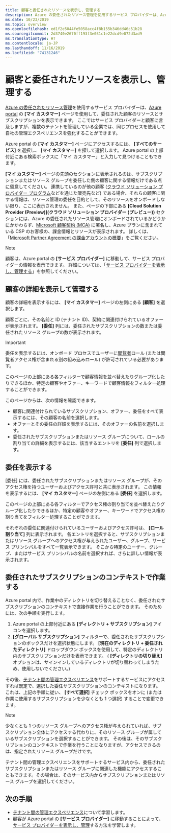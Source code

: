 ```yaml
---
title: 顧客と委任されたリソースを表示し、管理する
description: Azure の委任されたリソース管理を使用するサービス プロバイダーは、Azure portal の [マイ カスタマー] を使用して、自社に委任された顧客のリソースとサブスクリプションをすべて表示できます。
ms.date: 10/23/2019
ms.topic: overview
ms.openlocfilehash: ed1f2e5044fe5058acc4f8b155b346dd46c51b28
ms.sourcegitcommit: 2d3740e2670ff193f3e031c1e22dcd9e072d3ad9
ms.translationtype: HT
ms.contentlocale: ja-JP
ms.lasthandoff: 11/16/2019
ms.locfileid: "74131246"
---
```

# <a name="view-and-manage-customers-and-delegated-resources"></a>顧客と委任されたリソースを表示し、管理する

[Azure の委任されたリソース管理](../concepts/azure-delegated-resource-management.md)を使用するサービス プロバイダーは、[Azure portal](https://portal.azure.com) の **[マイ カスタマー]** ページを使用して、委任された顧客のリソースとサブスクリプションを表示できます。 ここではサービス プロバイダーと顧客に言及しますが、複数のテナントを管理している企業では、同じプロセスを使用して自社の管理エクスペリエンスを強化することができます。

Azure portal の **[マイ カスタマー]** ページにアクセスするには、 **[すべてのサービス]** を選択し、 **[マイ カスタマー]** を探して選択します。 Azure portal の上部付近にある検索ボックスに「マイ カスタマー」と入力して見つけることもできます。

**[マイ カスタマー]** ページの先頭のセクションに表示されるのは、サブスクリプションまたはリソース グループを委任した側の顧客に関する情報だけである点に留意してください。 連携しているのが他の顧客 ([クラウド ソリューション プロバイダー プログラム](https://docs.microsoft.com/partner-center/csp-overview)などを通じた販売先など) である場合、それらの顧客に関する情報は、リソース管理の委任を目的として、そのリソースをオンボードしない限り、ここに表示されません。 また、ページの下部にある **[Cloud Solution Provider (Preview)]\(クラウド ソリューション プロバイダー (プレビュー)\)** セクションには、Azure の委任されたリソース管理にオンボードされているかどうかにかかわらず、[Microsoft 顧客契約 (MCA)](https://docs.microsoft.com/partner-center/confirm-customer-agreement) に署名し、Azure プランに含まれている CSP のお客様の、課金情報とリソースが表示されます。 詳しくは、「[Microsoft Partner Agreement の課金アカウントの概要](https://docs.microsoft.com/azure/billing/mpa-overview)」をご覧ください。

> [!NOTE]
> 顧客は、Azure portal の **[サービス プロバイダー]** に移動して、サービス プロバイダーの情報を表示できます。 詳細については、「[サービス プロバイダーを表示し、管理する](view-manage-service-providers.md)」を参照してください。

## <a name="view-and-manage-customer-details"></a>顧客の詳細を表示して管理する

顧客の詳細を表示するには、 **[マイ カスタマー]** ページの左側にある **[顧客]** を選択します。

顧客ごとに、その名前と ID (テナント ID)、契約に関連付けられているオファーが表示されます。 **[委任]** 列には、委任されたサブスクリプションの数または委任されたリソース グループの数が表示されます。

> [!IMPORTANT]
> 委任を表示するには、オンボード プロセスでユーザーに[閲覧者](https://docs.microsoft.com/azure/role-based-access-control/built-in-roles#reader)ロール (または閲覧者アクセス権が含まれる別の組み込みロール) が許可されている必要があります。

このページの上部にある各フィルターで顧客情報を並べ替えたりグループ化したりできるほか、特定の顧客やオファー、キーワードで顧客情報をフィルター処理することができます。

このページからは、次の情報を確認できます。

- 顧客に関連付けられているサブスクリプション、オファー、委任をすべて表示するには、その顧客の名前を選択します。
- オファーとその委任の詳細を表示するには、そのオファーの名前を選択します。
- 委任されたサブスクリプションまたはリソース グループについて、ロールの割り当ての詳細を表示するには、該当するエントリを **[委任]** 列で選択します。

## <a name="view-delegations"></a>委任を表示する

[委任] には、委任されたサブスクリプションまたはリソース グループが、そのアクセス権を持つユーザーおよびアクセス許可と共に表示されます。 この情報を表示するには、 **[マイ カスタマー]** ページの左側にある **[委任]** を選択します。

このページの上部にある各フィルターでアクセス権の割り当てを並べ替えたりグループ化したりできるほか、特定の顧客やオファー、キーワードでアクセス権の割り当てをフィルター処理することができます。

それぞれの委任に関連付けられているユーザーおよびアクセス許可は、 **[ロール割り当て]** 列に表示されます。 各エントリを選択すると、サブスクリプションまたはリソース グループへのアクセス権が与えられたユーザー、グループ、サービス プリンシパルをすべて一覧表示できます。 そこから特定のユーザー、グループ、またはサービス プリンシパルの名前を選択すれば、さらに詳しい情報が表示されます。

## <a name="work-in-the-context-of-a-delegated-subscription"></a>委任されたサブスクリプションのコンテキストで作業する

Azure portal 内で、作業中のディレクトリを切り替えることなく、委任されたサブスクリプションのコンテキストで直接作業を行うことができます。 そのためには、次の手順を実行します。

1. Azure portal の上部付近にある **[ディレクトリ + サブスクリプション]** アイコンを選択します。
2. **[グローバル サブスクリプション]** フィルターで、委任されたサブスクリプションのボックスだけを選択状態にします。 **[現在のディレクトリ + 委任されたディレクトリ]** ドロップダウン ボックスを使用して、特定のディレクトリ内のサブスクリプションだけを表示できます。 ( **[ディレクトリの切り替え]** オプションは、サインインしているディレクトリが切り替わってしまうため、使用しないでください。)

その後、[テナント間の管理エクスペリエンス](../concepts/cross-tenant-management-experience.md)をサポートするサービスにアクセスすれば既定で、選択した委任サブスクリプションのコンテキストになります。 これは、上記の手順に従い、 **[すべて選択]** チェック ボックスをオンに (または作業に使用するサブスクリプションを少なくとも 1 つ選択) することで変更できます。

> [!NOTE]
> 少なくとも 1 つのリソース グループへのアクセス権が与えられていれば、サブスクリプション全体にアクセスする代わりに、そのリソース グループが属しているサブスクリプションを選択することができます。 その後は、そのサブスクリプションのコンテキストで作業を行うことになりますが、アクセスできるのは、指定されたリソース グループだけです。

テナント間の管理エクスペリエンスをサポートするサービス内から、委任されたサブスクリプションまたはリソース グループに関連した機能にアクセスすることもできます。その場合は、そのサービス内からサブスクリプションまたはリソース グループを選択してください。

## <a name="next-steps"></a>次の手順

- [テナント間の管理エクスペリエンス](../concepts/cross-tenant-management-experience.md)について学習します。
- 顧客が Azure portal の **[サービス プロバイダー]** に移動することによって、[サービス プロバイダーを表示し、管理](view-manage-service-providers.md)する方法を学習します。
